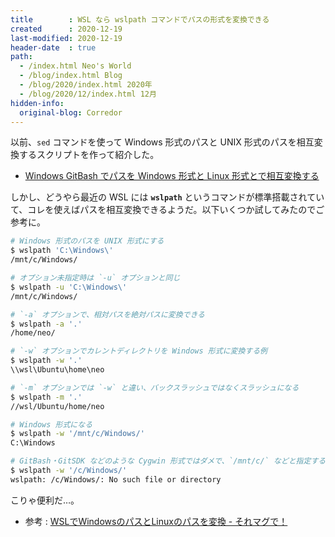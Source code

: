 ```yaml
---
title        : WSL なら wslpath コマンドでパスの形式を変換できる
created      : 2020-12-19
last-modified: 2020-12-19
header-date  : true
path:
  - /index.html Neo's World
  - /blog/index.html Blog
  - /blog/2020/index.html 2020年
  - /blog/2020/12/index.html 12月
hidden-info:
  original-blog: Corredor
---
```


以前、`sed` コマンドを使って Windows 形式のパスと UNIX 形式のパスを相互変換するスクリプトを作って紹介した。

- [Windows GitBash でパスを Windows 形式と Linux 形式とで相互変換する](/blog/2020/04/07-01.html)

しかし、どうやら最近の WSL には **`wslpath`** というコマンドが標準搭載されていて、コレを使えばパスを相互変換できるようだ。以下いくつか試してみたのでご参考に。

```bash
# Windows 形式のパスを UNIX 形式にする
$ wslpath 'C:\Windows\'
/mnt/c/Windows/

# オプション未指定時は `-u` オプションと同じ
$ wslpath -u 'C:\Windows\'
/mnt/c/Windows/

# `-a` オプションで、相対パスを絶対パスに変換できる
$ wslpath -a '.'
/home/neo/

# `-w` オプションでカレントディレクトリを Windows 形式に変換する例
$ wslpath -w '.'
\\wsl\Ubuntu\home\neo

# `-m` オプションでは `-w` と違い、バックスラッシュではなくスラッシュになる
$ wslpath -m '.'
//wsl/Ubuntu/home/neo

# Windows 形式になる
$ wslpath -w '/mnt/c/Windows/'
C:\Windows

# GitBash・GitSDK などのような Cygwin 形式ではダメで、`/mnt/c/` などと指定する必要がある
$ wslpath -w '/c/Windows/'
wslpath: /c/Windows/: No such file or directory
```

こりゃ便利だ…。

- 参考 : [WSLでWindowsのパスとLinuxのパスを変換 - それマグで！](https://takuya-1st.hatenablog.jp/entry/2020/10/29/202715)
